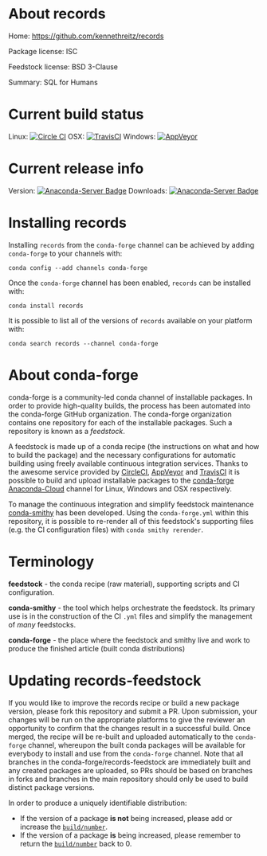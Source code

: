 About records
=============

Home: https://github.com/kennethreitz/records

Package license: ISC

Feedstock license: BSD 3-Clause

Summary: SQL for Humans



Current build status
====================

Linux: [![Circle CI](https://circleci.com/gh/conda-forge/records-feedstock.svg?style=shield)](https://circleci.com/gh/conda-forge/records-feedstock)
OSX: [![TravisCI](https://travis-ci.org/conda-forge/records-feedstock.svg?branch=master)](https://travis-ci.org/conda-forge/records-feedstock)
Windows: [![AppVeyor](https://ci.appveyor.com/api/projects/status/github/conda-forge/records-feedstock?svg=True)](https://ci.appveyor.com/project/conda-forge/records-feedstock/branch/master)

Current release info
====================
Version: [![Anaconda-Server Badge](https://anaconda.org/conda-forge/records/badges/version.svg)](https://anaconda.org/conda-forge/records)
Downloads: [![Anaconda-Server Badge](https://anaconda.org/conda-forge/records/badges/downloads.svg)](https://anaconda.org/conda-forge/records)

Installing records
==================

Installing `records` from the `conda-forge` channel can be achieved by adding `conda-forge` to your channels with:

```
conda config --add channels conda-forge
```

Once the `conda-forge` channel has been enabled, `records` can be installed with:

```
conda install records
```

It is possible to list all of the versions of `records` available on your platform with:

```
conda search records --channel conda-forge
```


About conda-forge
=================

conda-forge is a community-led conda channel of installable packages.
In order to provide high-quality builds, the process has been automated into the
conda-forge GitHub organization. The conda-forge organization contains one repository
for each of the installable packages. Such a repository is known as a *feedstock*.

A feedstock is made up of a conda recipe (the instructions on what and how to build
the package) and the necessary configurations for automatic building using freely
available continuous integration services. Thanks to the awesome service provided by
[CircleCI](https://circleci.com/), [AppVeyor](http://www.appveyor.com/)
and [TravisCI](https://travis-ci.org/) it is possible to build and upload installable
packages to the [conda-forge](https://anaconda.org/conda-forge)
[Anaconda-Cloud](http://docs.anaconda.org/) channel for Linux, Windows and OSX respectively.

To manage the continuous integration and simplify feedstock maintenance
[conda-smithy](http://github.com/conda-forge/conda-smithy) has been developed.
Using the ``conda-forge.yml`` within this repository, it is possible to re-render all of
this feedstock's supporting files (e.g. the CI configuration files) with ``conda smithy rerender``.


Terminology
===========

**feedstock** - the conda recipe (raw material), supporting scripts and CI configuration.

**conda-smithy** - the tool which helps orchestrate the feedstock.
                   Its primary use is in the construction of the CI ``.yml`` files
                   and simplify the management of *many* feedstocks.

**conda-forge** - the place where the feedstock and smithy live and work to
                  produce the finished article (built conda distributions)


Updating records-feedstock
==========================

If you would like to improve the records recipe or build a new
package version, please fork this repository and submit a PR. Upon submission,
your changes will be run on the appropriate platforms to give the reviewer an
opportunity to confirm that the changes result in a successful build. Once
merged, the recipe will be re-built and uploaded automatically to the
`conda-forge` channel, whereupon the built conda packages will be available for
everybody to install and use from the `conda-forge` channel.
Note that all branches in the conda-forge/records-feedstock are
immediately built and any created packages are uploaded, so PRs should be based
on branches in forks and branches in the main repository should only be used to
build distinct package versions.

In order to produce a uniquely identifiable distribution:
 * If the version of a package **is not** being increased, please add or increase
   the [``build/number``](http://conda.pydata.org/docs/building/meta-yaml.html#build-number-and-string).
 * If the version of a package **is** being increased, please remember to return
   the [``build/number``](http://conda.pydata.org/docs/building/meta-yaml.html#build-number-and-string)
   back to 0.
